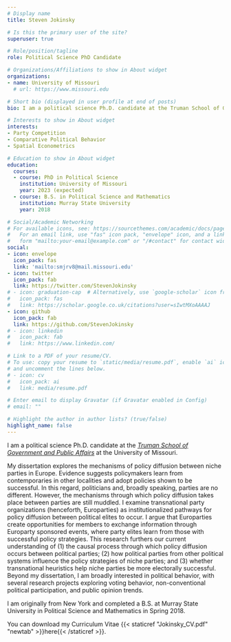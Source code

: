 ```yaml
---
# Display name
title: Steven Jokinsky

# Is this the primary user of the site?
superuser: true

# Role/position/tagline
role: Political Science PhD Candidate

# Organizations/Affiliations to show in About widget
organizations:
- name: University of Missouri
  # url: https://www.missouri.edu

# Short bio (displayed in user profile at end of posts)
bio: I am a political science Ph.D. candidate at the Truman School of Government and Public Affairs at the University of Missouri. 

# Interests to show in About widget
interests:
- Party Competition
- Comparative Political Behavior
- Spatial Econometrics

# Education to show in About widget
education:
  courses:
  - course: PhD in Political Science
    institution: University of Missouri
    year: 2023 (expected)
  - course: B.S. in Political Science and Mathematics
    institution: Murray State University
    year: 2018

# Social/Academic Networking
# For available icons, see: https://sourcethemes.com/academic/docs/page-builder/#icons
#   For an email link, use "fas" icon pack, "envelope" icon, and a link in the
#   form "mailto:your-email@example.com" or "/#contact" for contact widget.
social:
- icon: envelope
  icon_pack: fas
  link: 'mailto:smjrv8@mail.missouri.edu'
- icon: twitter
  icon_pack: fab
  link: https://twitter.com/StevenJokinsky
# - icon: graduation-cap  # Alternatively, use `google-scholar` icon from `ai` icon pack
#   icon_pack: fas
#   link: https://scholar.google.co.uk/citations?user=sIwtMXoAAAAJ
- icon: github
  icon_pack: fab
  link: https://github.com/StevenJokinsky
# - icon: linkedin
#   icon_pack: fab
#   link: https://www.linkedin.com/

# Link to a PDF of your resume/CV.
# To use: copy your resume to `static/media/resume.pdf`, enable `ai` icons in `params.toml`, 
# and uncomment the lines below.
# - icon: cv
#   icon_pack: ai
#   link: media/resume.pdf

# Enter email to display Gravatar (if Gravatar enabled in Config)
# email: ""

# Highlight the author in author lists? (true/false)
highlight_name: false
---
```


I am a political science Ph.D. candidate at the _[Truman School of Government and Public Affairs](https://truman.missouri.edu)_ at the University of Missouri. 

My dissertation explores the mechanisms of policy diffusion between niche parties in Europe. Evidence suggests policymakers learn from contemporaries in other localities and adopt policies shown to be successful. In this regard, politicians and, broadly speaking, parties are no different. However, the mechanisms through which policy diffusion takes place between parties are still muddled. I examine transnational party organizations (henceforth, Europarties) as institutionalized pathways for policy diffusion between political elites to occur. I argue that Europarties create opportunities for members to exchange information through Europarty sponsored events, where party elites learn from those with successful policy strategies. This research furthers our current understanding of (1) the causal process through which policy diffusion occurs between political parties; (2) how political parties from other political systems influence the policy strategies of niche parties; and (3) whether transnational heuristics help niche parties be more electorally successful. Beyond my dissertation, I am broadly interested in political behavior, with several research projects exploring voting behavior, non-conventional political participation, and public opinion trends. 

I am originally from New York and completed a B.S. at Murray State University in Political Science and Mathematics in Spring 2018. 

You can download my Curriculum Vitae {{< staticref "Jokinsky_CV.pdf" "newtab" >}}here{{< /staticref >}}.
